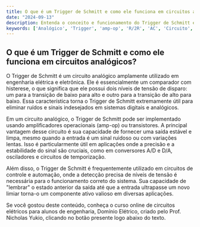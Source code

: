 ```yaml
---
title: O que é um Trigger de Schmitt e como ele funciona em circuitos analógicos?
date: "2024-09-13"
description: Entenda o conceito e funcionamento do Trigger de Schmitt em circuitos analógicos.
keywords: ['Analógico', 'Trigger', 'amp-op', 'R/2R', 'AC', 'Circuito', 'ativo']
---
```


## O que é um Trigger de Schmitt e como ele funciona em circuitos analógicos?

O Trigger de Schmitt é um circuito analógico amplamente utilizado em engenharia elétrica e eletrônica. Ele é essencialmente um comparador com histerese, o que significa que ele possui dois níveis de tensão de disparo: um para a transição de baixo para alto e outro para a transição de alto para baixo. Essa característica torna o Trigger de Schmitt extremamente útil para eliminar ruídos e sinais indesejados em sistemas digitais e analógicos.

Em um circuito analógico, o Trigger de Schmitt pode ser implementado usando amplificadores operacionais (amp-op) ou transistores. A principal vantagem desse circuito é sua capacidade de fornecer uma saída estável e limpa, mesmo quando a entrada é um sinal ruidoso ou com variações lentas. Isso é particularmente útil em aplicações onde a precisão e a estabilidade do sinal são cruciais, como em conversores A/D e D/A, osciladores e circuitos de temporização.

Além disso, o Trigger de Schmitt é frequentemente utilizado em circuitos de controle e automação, onde a detecção precisa de níveis de tensão é necessária para o funcionamento correto do sistema. Sua capacidade de "lembrar" o estado anterior da saída até que a entrada ultrapasse um novo limiar torna-o um componente ativo valioso em diversas aplicações.

Se você gostou deste conteúdo, conheça o curso online de circuitos elétricos para alunos de engenharia, Domínio Elétrico, criado pelo Prof. Nicholas Yukio, clicando no botão presente logo abaixo do texto.